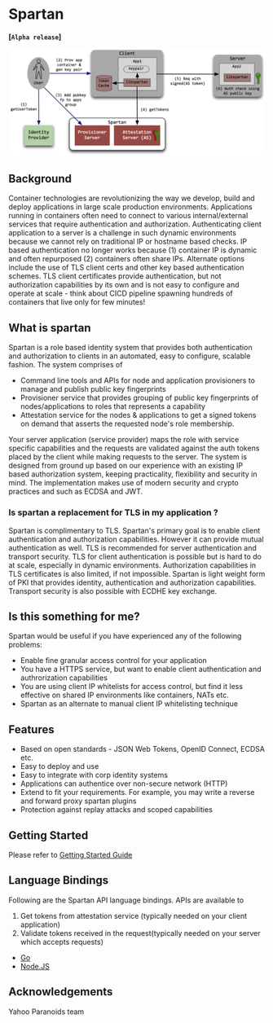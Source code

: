 # Spartan 
**[`Alpha release`]**

<img src="./doc/highlevel-flow.png" width="650">

## Background
Container technologies are revolutionizing the way we develop, build and deploy applications in large scale production environments. Applications running in containers often need to connect to various internal/external services that require authentication and authorization. Authenticating client application to a server is a challenge in such dynamic environments because we cannot rely on traditional IP or hostname based checks. IP based authentication no longer works because (1) container IP is dynamic and often repurposed (2) containers often share IPs. Alternate options include the use of TLS client certs and other key based authentication schemes. TLS client certificates provide authentication, but not authorization capabilities by its own and is not easy to configure and operate at scale - think about CICD pipeline spawning hundreds of containers that live only for few minutes!

## What is spartan
Spartan is a role based identity system that provides both authentication and authorization to clients in an automated, easy to configure, scalable fashion. The system comprises of 

* Command line tools and APIs for node and application provisioners to manage and publish public key fingerprints
* Provisioner service that provides grouping of public key fingerprints of nodes/applications to roles that represents a capability
* Attestation service for the nodes & applications to get a signed tokens on demand that asserts the requested node's role membership. 

Your server application (service provider) maps the role with service specific capabilities and the requests are validated against the auth tokens placed by the client while making requests to the server. The system is designed from ground up based on our experience with an existing IP based authorization system, keeping practicality, flexibility and security in mind. The implementation makes use of modern security and crypto practices and such as ECDSA and JWT.

### Is spartan a replacement for TLS in my application ?
Spartan is complimentary to TLS. Spartan's primary goal is to enable client authentication and authorization capabilities. However it can provide mutual authentication as well. TLS is recommended for server authentication and transport security. TLS for client authentication is possible but is hard to do at scale, especially in dynamic environments. Authorization capabilities in TLS certificates is also limited, if not impossible. Spartan is light weight form of PKI that provides identity, authentication and authorization capabilities. Transport security is also possible with ECDHE key exchange.

## Is this something for me?
Spartan would be useful if you have experienced any of the following problems:

* Enable fine granular access control for your application
* You have a HTTPS service, but want to enable client authentication and authrorization capabilities
* You are using client IP whitelists for access control, but find it less effective on shared IP environments like containers, NATs etc.
* Spartan as an alternate to manual client IP whitelisting technique

## Features

* Based on open standards - JSON Web Tokens, OpenID Connect, ECDSA etc.
* Easy to deploy and use
* Easy to integrate with corp identity systems
* Applications can authentice over non-secure network (HTTP)
* Extend to fit your requirements. For example, you may write a reverse and forward proxy spartan plugins
* Protection against replay attacks and scoped capabilities

## Getting Started
Please refer to [Getting Started Guide][]

## Language Bindings
Following are the Spartan API language bindings.
APIs are available to

1. Get tokens from attestation service (typically needed on your client application)
2. Validate tokens received in the request(typically needed on your server which accepts requests)

* [Go](https://github.com/yahoo/spartan-go)
* [Node.JS](https://github.com/yahoo/spartan-node)

[Getting Started Guide]: doc/getting-started.markdown

## Acknowledgements
Yahoo Paranoids team
